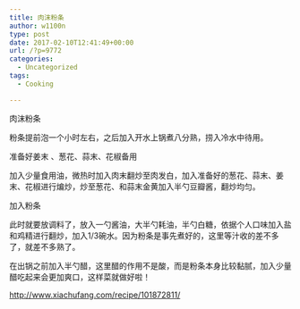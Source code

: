 ```yaml
---
title: 肉沫粉条
author: w1100n
type: post
date: 2017-02-10T12:41:49+00:00
url: /?p=9772
categories:
  - Uncategorized
tags:
  - Cooking

---
```

肉沫粉条
  
粉条提前泡一个小时左右，之后加入开水上锅煮八分熟，捞入冷水中待用。
  
准备好姜末 、葱花、蒜末、花椒备用
  
加入少量食用油，微热时加入肉末翻炒至肉发白，加入准备好的葱花、蒜末、姜末、花椒进行煸炒，炒至葱花、和蒜末金黄加入半勺豆瓣酱，翻炒均匀。
  
加入粉条
  
此时就要放调料了，放入一勺酱油，大半勺耗油，半勺白糖，依据个人口味加入盐和鸡精进行翻炒，加入1/3碗水。因为粉条是事先煮好的，这里等汁收的差不多了，就差不多熟了。
  
在出锅之前加入半勺醋，这里醋的作用不是酸，而是粉条本身比较黏腻，加入少量醋吃起来会更加爽口，这样菜就做好啦！

http://www.xiachufang.com/recipe/101872811/